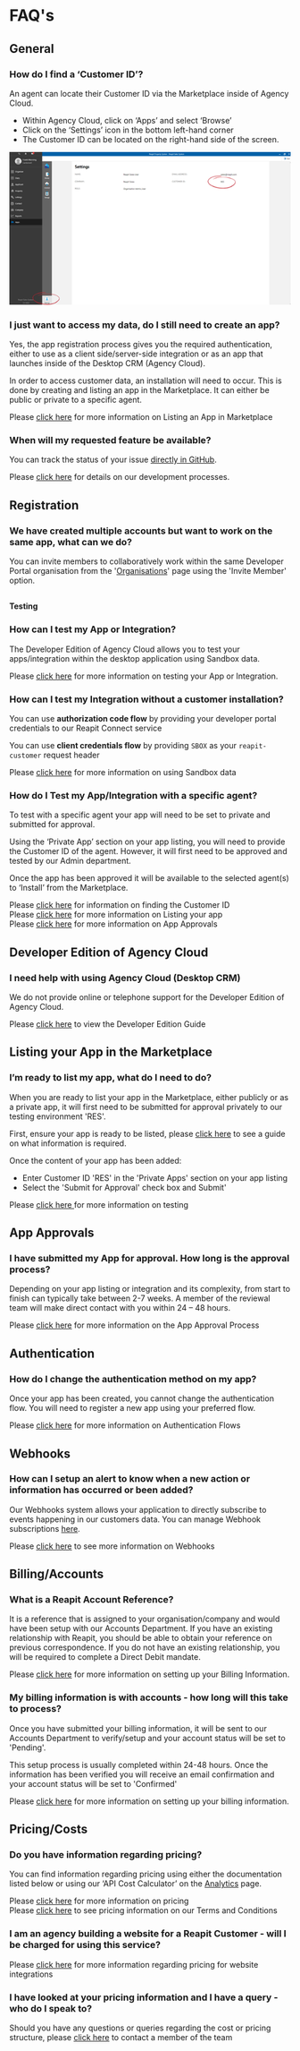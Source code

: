 # FAQ's

## **General**

### How do I find a ‘Customer ID’?

An agent can locate their Customer ID via the Marketplace inside of Agency Cloud.

* Within Agency Cloud, click on ‘Apps’ and select ‘Browse’
* Click on the ‘Settings’ icon in the bottom left-hand corner
* The Customer ID can be located on the right-hand side of the screen.

![](.gitbook/assets/image%20%2899%29.png)





### I just want to access my data, do I still need to create an app? 

Yes, the app registration process gives you the required authentication, either to use as a client side/server-side integration or as an app that launches inside of the Desktop CRM \(Agency Cloud\).

In order to access customer data, an installation will need to occur. This is done by creating and listing an app in the Marketplace. It can either be public or private to a specific agent. 

Please [click here](faqs.md#listing-your-app) for more information on Listing an App in Marketplace

### When will my requested feature  be available?

You can track the status of your issue [directly in GitHub](https://github.com/reapit/foundations/issues). 

Please [click here](app-development/dev-requests.md) for details on our development processes.

## Registration

### We have created multiple accounts but want to work on the same app, what can we do? 

You can invite members to collaboratively work within the same Developer Portal organisation from the '[Organisations](https://developers.reapit.cloud/settings/organisation)' page using the 'Invite Member' option.

## 
**Testing**

### **How can I test my App or Integration?**

The Developer Edition of Agency Cloud allows you to test your apps/integration within the desktop application using Sandbox data.

Please [click here](https://developers.reapit.cloud/desktop) for more information on testing your App or Integration.

### How can I test my Integration without a customer installation?

You can use **authorization code flow** by providing your developer portal credentials to our Reapit Connect service

You can use **client credentials flow** by providing `SBOX` as your `reapit-customer` request header

Please [click here](https://foundations-documentation.reapit.cloud/api/api-documentation#sandbox-mode) for more information on using Sandbox data

### How do I Test my App/Integration with a specific agent?

To test with a specific agent your app will need to be set to private and submitted for approval.

Using the ‘Private App’ section on your app listing, you will need to provide the Customer ID of the agent. However, it will first need to be approved and tested by our Admin department. 

Once the app has been approved it will be available to the selected agent\(s\) to ‘Install’ from the Marketplace.

Please [click here](faqs.md#how-do-i-find-a-customer-id) for information on finding the Customer ID  
Please [click here](faqs.md#listing-your-app) for more information on Listing your app  
Please [click here](faqs.md#app-approvals) for more information on App Approvals

## **Developer Edition of Agency Cloud**

### I need help with using Agency Cloud \(Desktop CRM\)

We do not provide online or telephone support for the Developer Edition of Agency Cloud.

Please [click here](https://developers.dev.paas.reapit.cloud/developer-edition-guide.pdf) to view the Developer Edition Guide

## **Listing your App in the Marketplace**

### I’m ready to list my app, what do I need to do?

When you are ready to list your app in the Marketplace, either publicly or as a private app, it will first need to be submitted for approval privately to our testing environment 'RES'.   
  
First, ensure your app is ready to be listed, please [click here](listing-your-app.md) to see a guide on what information is required. 

Once the content of your app has been added: 

* Enter Customer ID 'RES' in the 'Private Apps' section on your app listing
* Select the 'Submit for Approval' check box and Submit' 

Please [click here ](https://foundations-documentation.reapit.cloud/listing-your-app#apps-launchable-inside-of-agency-cloud)for more information on testing

## **App Approvals**

### I have submitted my App for approval. How long is the approval process?

Depending on your app listing or integration and its complexity, from start to finish can typically take between 2-7 weeks.  A member of the reviewal team will make direct contact with you within 24 – 48 hours.  

Please [click here](https://foundations-documentation.reapit.cloud/listing-your-app#2-submit-for-approval) for more information on the App Approval Process 

## **Authentication**

### How do I change the authentication method on my app?

Once your app has been created, you cannot change the authentication flow. You will need to register a new app using your preferred flow.

Please [click here](https://foundations-documentation.reapit.cloud/api/reapit-connect#authentication-flow) for more information on Authentication Flows

## **Webhooks**

### How can I setup an alert to know when a new action or information has occurred or been added?

Our Webhooks system allows your application to directly subscribe to events happening in our customers data. You can manage Webhook subscriptions [here](https://developers.reapit.cloud/webhooks).

Please [click here](https://foundations-documentation.reapit.cloud/api/webhooks) to see more information on Webhooks

## **Billing/Accounts**

### What is a Reapit Account Reference?

It is a reference that is assigned to your organisation/company and would have been setup with our Accounts Department. If you have an existing relationship with Reapit, you should be able to obtain your reference on previous correspondence. If you do not have an existing relationship, you will be required to complete a Direct Debit mandate.

Please [click here](https://foundations-documentation.reapit.cloud/developer-portal#10-billing) for more information on setting up your Billing Information.

### My billing information is with accounts - how long will this take to process?

Once you have submitted your billing information, it will be sent to our Accounts Department to verify/setup and your account status will be set to 'Pending'. 

This setup process is usually completed within 24-48 hours. Once the information has been verified you will receive an email confirmation and your account status will be set to 'Confirmed'

Please [click here](https://foundations-documentation.reapit.cloud/developer-portal#10-billing) for more information on setting up your billing information.

## Pricing/Costs

### Do you have information regarding pricing?

You can find information regarding pricing using either the documentation listed below or using our ‘API Cost Calculator’ on the [Analytics](https://developers.reapit.cloud/analytics/costexplorer) page.

Please [click here](pricing.md) for more information on pricing  
Please [click here](developer-terms-and-conditions.md#schedule-2-fees) to see pricing information on our Terms and Conditions

### I am an agency building a website for a Reapit Customer - will I be charged for using this service?

Please [click here](pricing.md#website-integration-private-to-a-single-customer-id) for more information regarding pricing for website integrations

### I have looked at your pricing information and I have a query - who do I speak to?

Should you have any questions or queries regarding the cost or pricing structure, please [click here](mailto:mgoddard@reapit.com?subject=Foundations%20Pricing%20Query) to contact a member of the team

